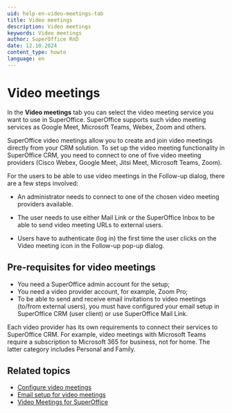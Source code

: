 ```yaml
---
uid: help-en-video-meetings-tab
title: Video meetings
description: Video meetings
keywords: Video meetings
author: SuperOffice RnD
date: 12.10.2024
content_type: howto
language: en
---
```


# Video meetings

In the **Video meetings** tab you can select the video meeting service you want to use in SuperOffice. SuperOffice supports such video meeting services as Google Meet, Microsoft Teams, Webex, Zoom and others.

SuperOffice video meetings allow you to create and join video meetings directly from your CRM solution. To set up the video meeting functionality in SuperOffice CRM, you need to connect to one of five video meeting providers (Cisco Webex, Google Meet, Jitsi Meet, Microsoft Teams, Zoom).

For the users to be able to use video meetings in the Follow-up dialog, there are a few steps involved:

* An administrator needs to connect to one of the chosen video meeting providers available.

* The user needs to use either Mail Link or the SuperOffice Inbox to be able to send video meeting URLs to external users.

* Users have to authenticate (log in) the first time the user clicks on the Video meeting icon in the Follow-up pop-up dialog.

## Pre-requisites for video meetings

* You need a SuperOffice admin account for the setup;
* You need a video provider account, for example, Zoom Pro;
* To be able to send and receive email invitations to video meetings (to/from external users), you must have configured your email setup in SuperOffice CRM (user client) or use SuperOffice Mail Link.

Each video provider has its own requirements to connect their services to SuperOffice CRM. For example, video meetings with Microsoft Teams require a subscription to Microsoft 365 for business, not for home. The latter category includes Personal and Family.

## Related topics

* [Configure video meetings][2]
* [Email setup for video meetings][3]
* [Video Meetings for SuperOffice][1]

<!-- Referenced links -->
[1]: ../../../../../en/diary/video-meeting/index.md
[2]: configure-video-meetings.md
[3]: email-setup-in-superoffice.md

<!-- Referenced images -->
